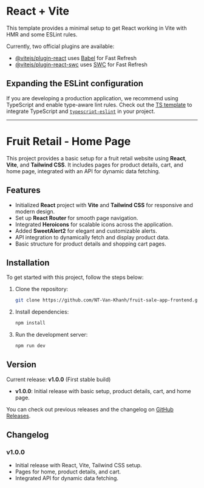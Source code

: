 # React + Vite

This template provides a minimal setup to get React working in Vite with HMR and some ESLint rules.

Currently, two official plugins are available:

- [@vitejs/plugin-react](https://github.com/vitejs/vite-plugin-react/blob/main/packages/plugin-react/README.md) uses [Babel](https://babeljs.io/) for Fast Refresh
- [@vitejs/plugin-react-swc](https://github.com/vitejs/vite-plugin-react-swc) uses [SWC](https://swc.rs/) for Fast Refresh

## Expanding the ESLint configuration

If you are developing a production application, we recommend using TypeScript and enable type-aware lint rules. Check out the [TS template](https://github.com/vitejs/vite/tree/main/packages/create-vite/template-react-ts) to integrate TypeScript and [`typescript-eslint`](https://typescript-eslint.io) in your project.

---

# Fruit Retail - Home Page

This project provides a basic setup for a fruit retail website using **React**, **Vite**, and **Tailwind CSS**. It includes pages for product details, cart, and home page, integrated with an API for dynamic data fetching.

## Features
- Initialized **React** project with **Vite** and **Tailwind CSS** for responsive and modern design.
- Set up **React Router** for smooth page navigation.
- Integrated **Heroicons** for scalable icons across the application.
- Added **SweetAlert2** for elegant and customizable alerts.
- API integration to dynamically fetch and display product data.
- Basic structure for product details and shopping cart pages.

## Installation

To get started with this project, follow the steps below:

1. Clone the repository:
    ```bash
    git clone https://github.com/NT-Van-Khanh/fruit-sale-app-frontend.git
    ```

2. Install dependencies:
    ```bash
    npm install
    ```

3. Run the development server:
    ```bash
    npm run dev
    ```
## Version

Current release: **v1.0.0** (First stable build)

- **v1.0.0**: Initial release with basic setup, product details, cart, and home page.

You can check out previous releases and the changelog on [GitHub Releases](https://github.com/NT-Van-Khanh/fruit-sale-app-frontend/releases).

## Changelog

### v1.0.0
- Initial release with React, Vite, Tailwind CSS setup.
- Pages for home, product details, and cart.
- Integrated API for dynamic data fetching.

